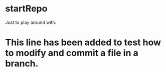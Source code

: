 # startRepo
Just to play around with.
# This line has been added to test how to modify and commit a file in a branch.
